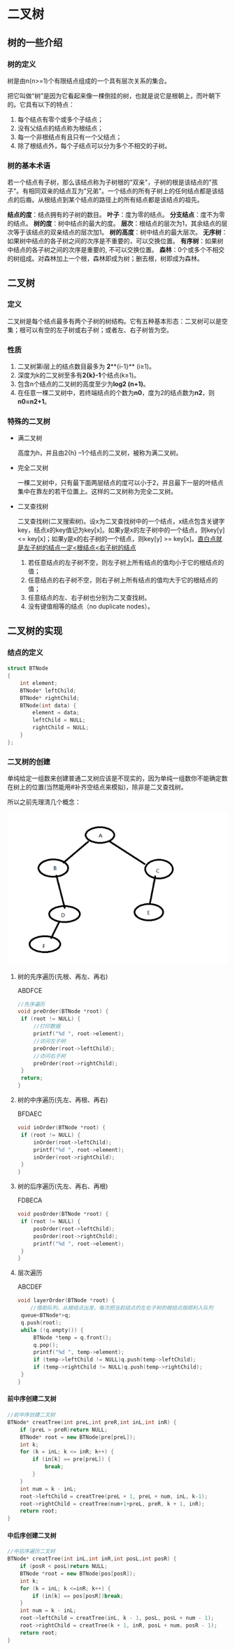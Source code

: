 # 二叉树

## 树的一些介绍

### 树的定义

树是由n(n>=1)个有限结点组成的一个具有层次关系的集合。

把它叫做“树”是因为它看起来像一棵倒挂的树，也就是说它是根朝上，而叶朝下的。它具有以下的特点：

1. 每个结点有零个或多个子结点；
2. 没有父结点的结点称为根结点；
3.  每一个非根结点有且只有一个父结点；
4.  除了根结点外，每个子结点可以分为多个不相交的子树。

### 树的基本术语

若一个结点有子树，那么该结点称为子树根的"双亲"，子树的根是该结点的"孩子"。有相同双亲的结点互为"兄弟"。一个结点的所有子树上的任何结点都是该结点的后裔。从根结点到某个结点的路径上的所有结点都是该结点的祖先。

**结点的度**：结点拥有的子树的数目。
**叶子**：度为零的结点。
**分支结点**：度不为零的结点。
**树的度**：树中结点的最大的度。
**层次**：根结点的层次为1，其余结点的层次等于该结点的双亲结点的层次加1。
**树的高度**：树中结点的最大层次。
**无序树**：如果树中结点的各子树之间的次序是不重要的，可以交换位置。
**有序树**：如果树中结点的各子树之间的次序是重要的, 不可以交换位置。
**森林**：0个或多个不相交的树组成。对森林加上一个根，森林即成为树；删去根，树即成为森林。

## 二叉树

### 定义

二叉树是每个结点最多有两个子树的树结构。它有五种基本形态：二叉树可以是空集；根可以有空的左子树或右子树；或者左、右子树皆为空。

### 性质

1. 二叉树第i层上的结点数目最多为 **2****{i-1}** (i≥1)。
2. 深度为k的二叉树至多有**2{k}-1**个结点(k≥1)。
3. 包含n个结点的二叉树的高度至少为**log2 (n+1)**。
4. 在任意一棵二叉树中，若终端结点的个数为**n0**，度为2的结点数为**n2**，则**n0=n2+1**。

### 特殊的二叉树

- 满二叉树

  高度为h，并且由2{h} –1个结点的二叉树，被称为满二叉树。

- 完全二叉树

  一棵二叉树中，只有最下面两层结点的度可以小于2，并且最下一层的叶结点集中在靠左的若干位置上。这样的二叉树称为完全二叉树。

- 二叉查找树

  二叉查找树(二叉搜索树)。设x为二叉查找树中的一个结点，x结点包含关键字key，结点x的key值记为key[x]。如果y是x的左子树中的一个结点，则key[y] <= key[x]；如果y是x的右子树的一个结点，则key[y] >= key[x]。<u>直白点就是左子树的结点一定<根结点<右子树的结点</u>

  1.  若任意结点的左子树不空，则左子树上所有结点的值均小于它的根结点的值；
  2. 任意结点的右子树不空，则右子树上所有结点的值均大于它的根结点的值；
  3. 任意结点的左、右子树也分别为二叉查找树。
  4. 没有键值相等的结点（no duplicate nodes）。

## 二叉树的实现

### 结点的定义

```c++
struct BTNode
{
	int element;
	BTNode* leftChild;
	BTNode* rightChild;
	BTNode(int data) {
		element = data;
		leftChild = NULL;
		rightChild = NULL;
	}
};
```

### 二叉树的创建

单纯给定一组数来创建普通二叉树应该是不现实的，因为单纯一组数你不能确定数在树上的位置(当然能用#补齐空结点来模拟)，除非是二叉查找树。

所以之前先理清几个概念：

![有如下树](https://github.com/Zbeginner/StudyNotes/blob/master/image/%E5%BE%AE%E4%BF%A1%E5%9B%BE%E7%89%87_20190408214612.png)

1. 树的先序遍历(先根、再左、再右)

   ABDFCE

   ```c++
   //先序遍历
   void preOrder(BTNode *root) {
   	if (root != NULL) {
   		//打印数据
   		printf("%d ", root->element);
   		//访问左子树
   		preOrder(root->leftChild);
   		//访问右子树
   		preOrder(root->rightChild);
   	}
   	return;
   }
   ```

   

2. 树的中序遍历(先左、再根、再右)

   BFDAEC

   ```c++
   void inOrder(BTNode *root) {
   	if (root != NULL) {
   		inOrder(root->leftChild);
   		printf("%d ", root->element);
   		inOrder(root->rightChild);
   	}
   }
   ```

   

3. 树的后序遍历(先左、再右、再根)

   FDBECA

   ```c++
   void posOrder(BTNode *root) {
   	if (root != NULL) {
   		posOrder(root->leftChild);
   		posOrder(root->rightChild);
   		printf("%d ", root->element);
   	}
   }
   ```

4. 层次遍历

   ABCDEF

   ```c++
   void layerOrder(BTNode *root) {
       //借助队列，从根结点出发，每次把当前结点的左右子树的根结点按顺利入队列
   	queue<BTNode*>q;
   	q.push(root);
   	while (!q.empty()) {
   		BTNode *temp = q.front();
   		q.pop();
   		printf("%d ", temp->element);
   		if (temp->leftChild != NULL)q.push(temp->leftChild);
   		if (temp->rightChild != NULL)q.push(temp->rightChild);
   	}
   }
   ```


#### 前中序创建二叉树

```c++
//前中序创建二叉树
BTNode* creatTree(int preL,int preR,int inL,int inR) {
	if (preL > preR)return NULL;
	BTNode* root = new BTNode(pre[preL]);
	int k;
	for (k = inL; k <= inR; k++) {
		if (in[k] == pre[preL]) {
			break;
		}
	}
	int num = k - inL;
	root->leftChild = creatTree(preL + 1, preL + num, inL, k-1);
	root->rightChild = creatTree(num+1+preL, preR, k + 1, inR);
	return root;
}
```

#### 中后序创建二叉树

```c++
//中后序遍历二叉树
BTNode* creatTree(int inL,int inR,int posL,int posR) {
	if (posR < posL)return NULL;
	BTNode *root = new BTNode(pos[posR]);
	int k;
	for (k = inL; k <=inR; k++) {
		if (in[k] == pos[posR])break;
	}
	int num = k - inL;
	root->leftChild = creatTree(inL, k - 1, posL, posL + num - 1);
	root->rightChild = creatTree(k + 1, inR, posL + num, posR - 1);
	return root;
}
```







